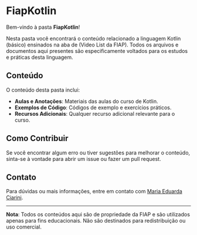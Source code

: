 # FiapKotlin

Bem-vindo à pasta **FiapKotlin**!

Nesta pasta você encontrará o conteúdo relacionado a linguagem Kotlin (básico) ensinados na aba de (Video List da FIAP). Todos os arquivos e documentos aqui presentes são especificamente voltados para os estudos e práticas desta linguagem.

## Conteúdo

O conteúdo desta pasta inclui:

- **Aulas e Anotações**: Materiais das aulas do curso de Kotlin.
- **Exemplos de Código**: Códigos de exemplo e exercícios práticos.
- **Recursos Adicionais**: Qualquer recurso adicional relevante para o curso.

## Como Contribuir

Se você encontrar algum erro ou tiver sugestões para melhorar o conteúdo, sinta-se à vontade para abrir um issue ou fazer um pull request.

## Contato

Para dúvidas ou mais informações, entre em contato com [Maria Eduarda Ciarini](mailto:dudaciarinii@gmail.com).

---

**Nota**: Todos os conteúdos aqui são de propriedade da FIAP e são utilizados apenas para fins educacionais. Não são destinados para redistribuição ou uso comercial.

